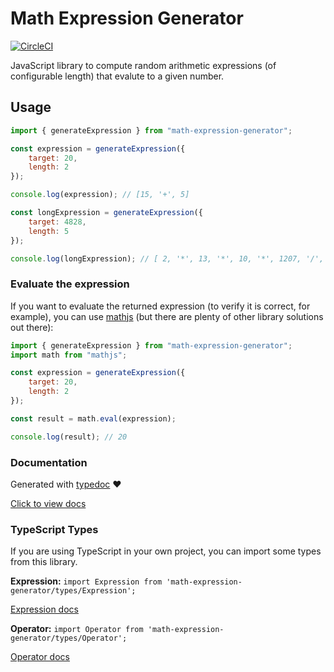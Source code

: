 # Math Expression Generator

[![CircleCI](https://circleci.com/gh/bent0b0x/math-expression-generator.svg?style=svg)](https://circleci.com/gh/bent0b0x/math-expression-generator)

JavaScript library to compute random arithmetic expressions (of configurable length) that evalute to a given number.

## Usage

```javascript
import { generateExpression } from "math-expression-generator";

const expression = generateExpression({
    target: 20,
    length: 2
});

console.log(expression); // [15, '+', 5]

const longExpression = generateExpression({
    target: 4828,
    length: 5
});

console.log(longExpression); // [ 2, '*', 13, '*', 10, '*', 1207, '/', 65 ]
```

### Evaluate the expression

If you want to evaluate the returned expression (to verify it is correct, for example), you can use [mathjs](http://mathjs.org/) (but there are plenty of other library solutions out there):

```javascript
import { generateExpression } from "math-expression-generator";
import math from "mathjs";

const expression = generateExpression({
    target: 20,
    length: 2
});

const result = math.eval(expression);

console.log(result); // 20
```

### Documentation

Generated with [typedoc](https://github.com/TypeStrong/typedoc) ❤️

[Click to view docs](https://bent0b0x.github.io/math-expression-generator/)

### TypeScript Types

If you are using TypeScript in your own project, you can import some types from this library.

**Expression:**
`import Expression from 'math-expression-generator/types/Expression';`

[Expression docs](https://bent0b0x.github.io/math-expression-generator/modules/_types_expression_.html)

**Operator:**
`import Operator from 'math-expression-generator/types/Operator';`

[Operator docs](https://bent0b0x.github.io/math-expression-generator/modules/_types_operator_.html)
